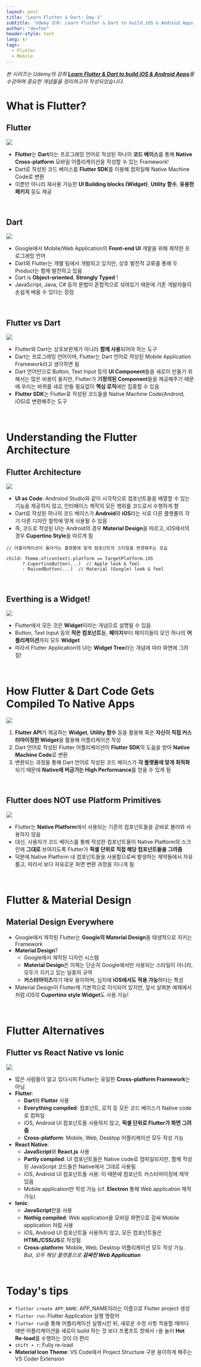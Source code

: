 ```yaml
---
layout: post
title: "Learn Flutter & Dart: Day-1"
subtitle: 'Udemy 강좌: Learn Flutter & Dart to build iOS & Android Apps 정리하기'
author: "devfon"
header-style: text
lang: kr
tags:
  - Flutter
  - Mobile
---
```


_본 시리즈는 Udemy의 강좌 [**Learn Flutter & Dart to build iOS & Android Apps**](https://www.udemy.com/course/learn-flutter-dart-to-build-ios-android-apps/)를 수강하며 중요한 개념들을 정리하고자 작성되었습니다._

# What is Flutter?
## Flutter
![](/img/in-post/flutter-logo.png)
- **Flutter**는 **Dart**라는 프로그래밍 언어로 작성된 하나의 **코드 베이스**를 통해 **Native Cross-platform** 모바일 어플리케이션을 작성할 수 있는 Framework!
- Dart로 작성된 코드 베이스를 **Flutter SDK**를 이용해 컴파일해 Native Machine Code로 변환
- 이뿐만 아니라 재사용 가능한 **UI Building blocks (Widget)**, **Utility 함수**, **유용한 패키지** 등도 제공

<br/>

## Dart
![](/img/in-post/dart-logo.png)
- Google에서 Mobile/Web Application의 **Front-end UI** 개발을 위해 제작한 프로그래밍 언어
- Dart와 Flutter는 개별 팀에서 개발되고 있지만, 상호 발전적 교류를 통해 두 Product는 함께 발전하고 있음
- Dart is **Object-oriented**, **Strongly Typed** !
- JavaScript, Java, C# 등의 문법이 혼합적으로 섞여있기 때문에 기존 개발자들이 손쉽게 배울 수 있다는 장점

<br/>

## Flutter vs Dart
![](/img/in-post/flutter.png)
- Flutter와 Dart는 상호보완재가 아니라 **함께 사용**되어야 하는 도구
- Dart는 프로그래밍 언어이며, Flutter는 Dart 언어로 작성된 Mobile Application Framework라고 생각하면 됨
- Dart 언어만으로 Button, Text Input 등의 **UI Component**들을 새로이 만들기 위해서는 많은 비용이 들지만, Flutter가 **기정의된 Component**들을 제공해주기 때문에 우리는 바퀴를 새로 만들 필요없이 **핵심 로직**에만 집중할 수 있음
- **Flutter SDK**는 Flutter로 작성된 코드들을 Native Machine Code(Android, iOS)로 변환해주는 도구

<br/>

# Understanding the Flutter Architecture
## Flutter Architecture
![](/img/in-post/ui-as-code.png)
- **UI as Code**: Androiod Studio와 같이 시각적으로 컴포넌트들을 배열할 수 있는 기능을 제공하지 않고, 인터페이스 제작의 모든 행위를 코드로서 수행하게 함
- Dart로 작성된 하나의 코드 베이스가 **Android**와 **iOS**라는 서로 다른 플랫폼의 각기 다른 디자인 철학에 맞게 사용될 수 있음
- 즉, 코드로 작성된 UI는 Android의 경우 **Material Design**을 따르고, iOS에서의 경우 **Cupertino Style**을 따르게 됨
```
// 어플리케이션이 돌아가는 플랫폼에 맞게 컴포넌트의 스타일을 변경해주는 모습

child: Theme.of(context).platform == TargetPlatform.iOS
	  ? CupertinoButton(...)  // Apple look & feel
	  : RaisedButton(...)  // Material (Google) look & feel
```

<br/>

## Everthing is a Widget!
![](/img/in-post/widget-tree.png)
- Flutter에서 모든 것은 **Widget**이라는 개념으로 설명될 수 있음
- Button, Text Input 등의 **작은 컴포넌트**들, **페이지**부터 페이지들이 모인 하나의 **어플리케이션**까지 모두 **Widget**
- 따라서 Flutter Application의 UI는 **Widget Tree**라는 개념에 따라 화면에 그려짐!

<br/>

# How Flutter & Dart Code Gets Compiled To Native Apps
![](/img/in-post/flutter-transformation.png)
1. **Flutter API**가 제공하는 **Widget**, **Utility 함수** 등을 활용해 혹은 **자신이 직접 커스터마이징한 Widget**을 활용해 어플리케이션 작성
2. Dart 언어로 작성된 Flutter 어플리케이션이 **Flutter SDK**의 도움을 받아 **Native Machine Code**로 변환
3. 변환되는 과정을 통해 Dart 언어로 작성된 코드 베이스가 **각 플랫폼에 맞게 최적화**되기 때문에 **Native에 버금가는 High Performance**를 얻을 수 있게 됨

<br/>

## Flutter does NOT use Platform Primitives
![](/img/in-post/flutter-control.png)
- Flutter는 **Native Platform**에서 사용되는 기존의 컴포넌트들을 곧바로 불러와 사용하지 않음
- 대신, 사용자가 코드 베이스를 통해 작성한 컴포넌트들이 Native Platform의 스크린에 **그대로** 보여지도록 Flutter가 **픽셀 단위로 직접 해당 컴포넌트들을 그려줌**
- 덕분에 Native Platform 내 컴포넌트들을 사용함으로써 발생하는 제약들에서 자유롭고, 따라서 보다 자유로운 화면 변환 과정을 지니게 됨 

<br/>

# Flutter & Material Design
## Material Design Everywhere
- Google에서 제작된 Flutter는 **Google의 Material Design**을 태생적으로 지키는 Framework
- **Material Design**?
	- Google에서 제작된 디자인 시스템
	- **Material Design**은 이제는 단순히 Google에서만 사용되는 스타일이 아니라, 모두가 지키고 있는 일종의 규약
	- **커스터마이즈**하기 매우 용이하며, 심지에 **iOS에서도 적용 가능**하다는 특성
- Material Design이 Flutter에 기본적으로 이식되어 있지만, 앞서 살펴본 예제에서 처럼 iOS의 **Cupertino style Widget**도 사용 가능!

<br/>

# Flutter Alternatives
## Flutter vs React Native vs Ionic
![](/img/in-post/cross-platform.png)
- 많은 사람들이 알고 있다시피 Flutter는 유일한 **Cross-platform Framework**는 아님
- **Flutter**: 
	- **Dart**와 **Flutter** 사용
	- **Everything compiled**: 컴포넌트, 로직 등 모든 코드 베이스가 Native code로 컴파일
	- iOS, Android UI 컴포넌트들 사용하지 않고, **픽셀 단위로 Flutter가 화면 그려줌**
	- **Cross-platform**: Mobile, Web, Desktop 어플리케이션 모두 작성 가능
- **React Native**: 
	- **JavaScript**와 **React.js** 사용
	- **Partly compiled**: UI 컴포넌트들은 Native code로 컴파일되지만, 함께 작성된 JavaScript 코드들은 Native에서 그대로 사용됨
	- iOS, Android UI 컴포넌트들 사용: 이 때문에 컴포넌트 커스터마이징에 제약 있음
	- Mobile application만 작성 가능 (cf. **Electron** 통해 Web application 제작 가능)
- **Ionic**: 
	- **JavaScript**만을 사용	
	- **Nothig compiled**: Web application을 모바일 화면으로 감싸 Mobile application 처럼 사용
	- iOS, Android UI 컴포넌트들 사용하지 않고, 모든 컴포넌트들은 **HTML/CSS/JS**로 작성됨
	- **Cross-platform**: Mobile, Web, Desktop 어플리케이션 모두 작성 가능. _But, 모두 해당 플랫폼으로 **감싸진 Web Application**_

<br/>

# Today's tips
- `flutter create APP_NAME`: APP_NAME이라는 이름으로 Flutter project 생성
- `flutter run`: Flutter Application 실행 명령어
- `flutter run`을 통해 어플리케이션 실행시킨 뒤, 새로운 수정 사항 적용할 때마다 매번 어플리케이션을 새로이 build 하는 것 보다 프롬프트 창에서 `r`을 눌러 **Hot Re-load**를 수행하는 것이 더 편리
- `shift + r`: Fully re-load
- **Material Icon Theme**: VS Code에서 Project Structure 구분 용이하게 해주는 VS Coder Extension
